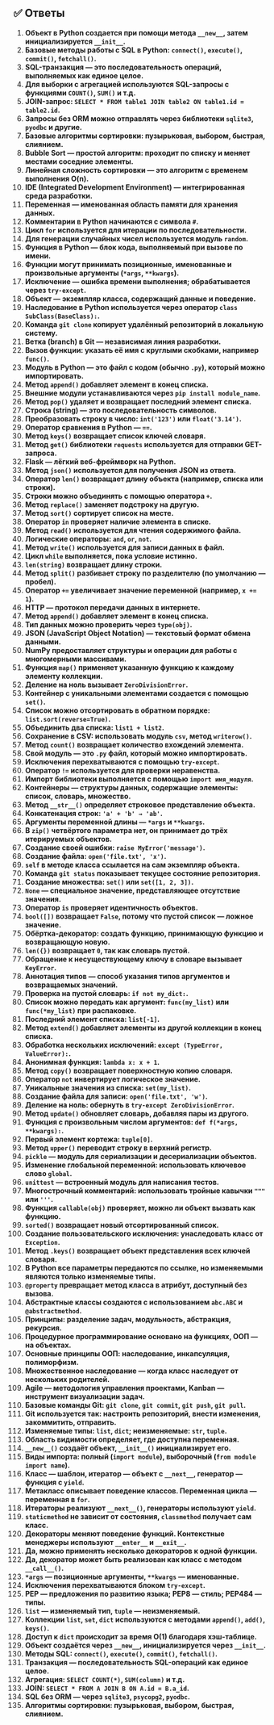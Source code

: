 ## ✅ Ответы

1. **Объект в Python создается при помощи метода `__new__`, затем инициализируется `__init__`.**
2. **Базовые методы работы с SQL в Python: `connect()`, `execute()`, `commit()`, `fetchall()`.**
3. **SQL-транзакция — это последовательность операций, выполняемых как единое целое.**
4. **Для выборки с агрегацией используются SQL-запросы с функциями `COUNT()`, `SUM()` и т.д.**
5. **JOIN-запрос: `SELECT * FROM table1 JOIN table2 ON table1.id = table2.id`.**
6. **Запросы без ORM можно отправлять через библиотеки `sqlite3`, `pyodbc` и другие.**
7. **Базовые алгоритмы сортировки: пузырьковая, выбором, быстрая, слиянием.**
8. **Bubble Sort — простой алгоритм: проходит по списку и меняет местами соседние элементы.**
9. **Линейная сложность сортировки — это алгоритм с временем выполнения O(n).**
10. **IDE (Integrated Development Environment) — интегрированная среда разработки.**
11. **Переменная — именованная область памяти для хранения данных.**
12. **Комментарии в Python начинаются с символа `#`.**
13. **Цикл `for` используется для итерации по последовательности.**
14. **Для генерации случайных чисел используется модуль `random`.**
15. **Функция в Python — блок кода, выполняемый при вызове по имени.**
16. **Функции могут принимать позиционные, именованные и произвольные аргументы (`*args`, `**kwargs`).**
17. **Исключение — ошибка времени выполнения; обрабатывается через `try-except`.**
18. **Объект — экземпляр класса, содержащий данные и поведение.**
19. **Наследование в Python используется через оператор `class SubClass(BaseClass):`.**
20. **Команда `git clone` копирует удалённый репозиторий в локальную систему.**
21. **Ветка (branch) в Git — независимая линия разработки.**
22. **Вызов функции: указать её имя с круглыми скобками, например `func()`.**
23. **Модуль в Python — это файл с кодом (обычно `.py`), который можно импортировать.**
24. **Метод `append()` добавляет элемент в конец списка.**
25. **Внешние модули устанавливаются через `pip install module_name`.**
26. **Метод `pop()` удаляет и возвращает последний элемент списка.**
27. **Строка (string) — это последовательность символов.**
28. **Преобразовать строку в число: `int('123')` или `float('3.14')`.**
29. **Оператор сравнения в Python — `==`.**
30. **Метод `keys()` возвращает список ключей словаря.**
31. **Метод `get()` библиотеки `requests` используется для отправки GET-запроса.**
32. **Flask — лёгкий веб-фреймворк на Python.**
33. **Метод `json()` используется для получения JSON из ответа.**
34. **Оператор `len()` возвращает длину объекта (например, списка или строки).**
35. **Строки можно объединять с помощью оператора `+`.**
36. **Метод `replace()` заменяет подстроку на другую.**
37. **Метод `sort()` сортирует список на месте.**
38. **Оператор `in` проверяет наличие элемента в списке.**
39. **Метод `read()` используется для чтения содержимого файла.**
40. **Логические операторы: `and`, `or`, `not`.**
41. **Метод `write()` используется для записи данных в файл.**
42. **Цикл `while` выполняется, пока условие истинно.**
43. **`len(string)` возвращает длину строки.**
44. **Метод `split()` разбивает строку по разделителю (по умолчанию — пробел).**
45. **Оператор `+=` увеличивает значение переменной (например, `x += 1`).**
46. **HTTP — протокол передачи данных в интернете.**
47. **Метод `append()` добавляет элемент в конец списка.**
48. **Тип данных можно проверить через `type(obj)`.**
49. **JSON (JavaScript Object Notation) — текстовый формат обмена данными.**
50. **NumPy предоставляет структуры и операции для работы с многомерными массивами.**
51. **Функция `map()` применяет указанную функцию к каждому элементу коллекции.**
52. **Деление на ноль вызывает `ZeroDivisionError`.**
53. **Контейнер с уникальными элементами создается с помощью `set()`.**
54. **Список можно отсортировать в обратном порядке: `list.sort(reverse=True)`.**
55. **Объединить два списка: `list1 + list2`.**
56. **Сохранение в CSV: использовать модуль `csv`, метод `writerow()`.**
57. **Метод `count()` возвращает количество вхождений элемента.**
58. **Свой модуль — это `.py` файл, который можно импортировать.**
59. **Исключения перехватываются с помощью `try-except`.**
60. **Оператор `!=` используется для проверки неравенства.**
61. **Импорт библиотеки выполняется с помощью `import имя_модуля`.**
62. **Контейнеры — структуры данных, содержащие элементы: список, словарь, множество.**
63. **Метод `__str__()` определяет строковое представление объекта.**
64. **Конкатенация строк: `'a' + 'b' → 'ab'`.**
65. **Аргументы переменной длины — `*args` и `**kwargs`.**
66. **В `zip()` четвёртого параметра нет, он принимает до трёх итерируемых объектов.**
67. **Создание своей ошибки: `raise MyError('message')`.**
68. **Создание файла: `open('file.txt', 'x')`.**
69. **`self` в методе класса ссылается на сам экземпляр объекта.**
70. **Команда `git status` показывает текущее состояние репозитория.**
71. **Создание множества: `set()` или `set([1, 2, 3])`.**
72. **`None` — специальное значение, представляющее отсутствие значения.**
73. **Оператор `is` проверяет идентичность объектов.**
74. **`bool([])` возвращает `False`, потому что пустой список — ложное значение.**
75. **Обёртка-декоратор: создать функцию, принимающую функцию и возвращающую новую.**
76. **`len({})` возвращает `0`, так как словарь пустой.**
77. **Обращение к несуществующему ключу в словаре вызывает `KeyError`.**
78. **Аннотация типов — способ указания типов аргументов и возвращаемых значений.**
79. **Проверка на пустой словарь: `if not my_dict:`.**
80. **Список можно передать как аргумент: `func(my_list)` или `func(*my_list)` при распаковке.**
81. **Последний элемент списка: `list[-1]`.**
82. **Метод `extend()` добавляет элементы из другой коллекции в конец списка.**
83. **Обработка нескольких исключений: `except (TypeError, ValueError):`.**
84. **Анонимная функция: `lambda x: x + 1`.**
85. **Метод `copy()` возвращает поверхностную копию словаря.**
86. **Оператор `not` инвертирует логическое значение.**
87. **Уникальные значения из списка: `set(my_list)`.**
88. **Создание файла для записи: `open('file.txt', 'w')`.**
89. **Деление на ноль: обернуть в `try-except ZeroDivisionError`.**
90. **Метод `update()` обновляет словарь, добавляя пары из другого.**
91. **Функция с произвольным числом аргументов: `def f(*args, **kwargs):`.**
92. **Первый элемент кортежа: `tuple[0]`.**
93. **Метод `upper()` переводит строку в верхний регистр.**
94. **`pickle` — модуль для сериализации и десериализации объектов.**
95. **Изменение глобальной переменной: использовать ключевое слово `global`.**
96. **`unittest` — встроенный модуль для написания тестов.**
97. **Многострочный комментарий: использовать тройные кавычки `"""` или `'''`.**
98. **Функция `callable(obj)` проверяет, можно ли объект вызвать как функцию.**
99. **`sorted()` возвращает новый отсортированный список.**
100. **Создание пользовательского исключения: унаследовать класс от `Exception`.**
101. **Метод `.keys()` возвращает объект представления всех ключей словаря.**
102. **В Python все параметры передаются по ссылке, но изменяемыми являются только изменяемые типы.**
103. **`@property` превращает метод класса в атрибут, доступный без вызова.**
104. **Абстрактные классы создаются с использованием `abc.ABC` и `@abstractmethod`.**
105. **Принципы: разделение задач, модульность, абстракция, рекурсия.**
106. **Процедурное программирование основано на функциях, ООП — на объектах.**
107. **Основные принципы ООП: наследование, инкапсуляция, полиморфизм.**
108. **Множественное наследование — когда класс наследует от нескольких родителей.**
109. **Agile — методология управления проектами, Kanban — инструмент визуализации задач.**
110. **Базовые команды Git: `git clone`, `git commit`, `git push`, `git pull`.**
111. **Git используется так: настроить репозиторий, внести изменения, закоммитить, отправить.**
112. **Изменяемые типы: `list`, `dict`; неизменяемые: `str`, `tuple`.**
113. **Область видимости определяет, где доступна переменная.**
114. **`__new__()` создаёт объект, `__init__()` инициализирует его.**
115. **Виды импорта: полный (`import module`), выборочный (`from module import name`).**
116. **Класс — шаблон, итератор — объект с `__next__`, генератор — функция с `yield`.**
117. **Метакласс описывает поведение классов. Переменная цикла — переменная в `for`.**
118. **Итераторы реализуют `__next__()`, генераторы используют `yield`.**
119. **`staticmethod` не зависит от состояния, `classmethod` получает сам класс.**
120. **Декораторы меняют поведение функций. Контекстные менеджеры используют `__enter__` и `__exit__`.**
121. **Да, можно применять несколько декораторов к одной функции.**
122. **Да, декоратор может быть реализован как класс с методом `__call__()`.**
123. **`*args` — позиционные аргументы, `**kwargs` — именованные.**
124. **Исключения перехватываются блоком `try-except`.**
125. **PEP — предложения по развитию языка; PEP8 — стиль; PEP484 — типы.**
126. **`list` — изменяемый тип, `tuple` — неизменяемый.**
127. **Коллекции `list`, `set`, `dict` используются с методами `append()`, `add()`, `keys()`.**
128. **Доступ к `dict` происходит за время O(1) благодаря хэш-таблице.**
129. **Объект создаётся через `__new__`, инициализируется через `__init__`.**
130. **Методы SQL: `connect()`, `execute()`, `commit()`, `fetchall()`.**
131. **Транзакция — последовательность SQL-операций как единое целое.**
132. **Агрегация: `SELECT COUNT(*)`, `SUM(column)` и т.д.**
133. **JOIN: `SELECT * FROM A JOIN B ON A.id = B.a_id`.**
134. **SQL без ORM — через `sqlite3`, `psycopg2`, `pyodbc`.**
135. **Алгоритмы сортировки: пузырьковая, выбором, быстрая, слиянием.**
